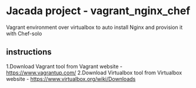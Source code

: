 # Jacada project - vagrant_nginx_chef
Vagrant environment over virtualbox to auto install Nginx and provision it with Chef-solo

instructions
---
1.Download Vagrant tool from Vagrant website - https://www.vagrantup.com/
2.Download Virtualbox tool from Virtualbox website - https://www.virtualbox.org/wiki/Downloads  
